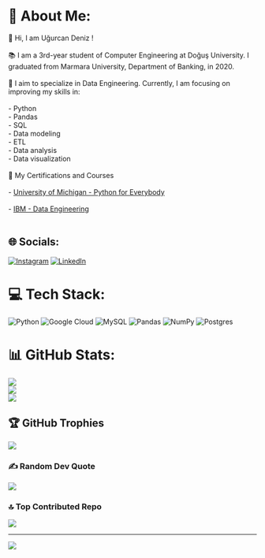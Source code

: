 # 💫 About Me:
👋 Hi, I am Uğurcan Deniz !<br><br>📚 I am a 3rd-year student of Computer Engineering at Doğuş University. I graduated from Marmara University, Department of Banking, in 2020.<br><br>🌱 I aim to specialize in Data Engineering. Currently, I am focusing on improving my skills in:<br>      <br>      -  Python<br>      -  Pandas <br>      -  SQL<br>      -  Data modeling <br>      -  ETL <br>      -  Data analysis<br>      -  Data visualization<br><br>📜 My Certifications and Courses<br>     <br>      -  [University of Michigan - Python for Everybody](https://coursera.org/share/2c4627251556f2d0886cb6699f56c7f4)<br>   <br> -  [IBM - Data Engineering](https://coursera.org/share/59ba24fc0e5c550e46e2d82a65130374)<br>   <br>


## 🌐 Socials:
[![Instagram](https://img.shields.io/badge/Instagram-%23E4405F.svg?logo=Instagram&logoColor=white)](https://instagram.com/ugurcndeniz) [![LinkedIn](https://img.shields.io/badge/LinkedIn-%230077B5.svg?logo=linkedin&logoColor=white)](https://linkedin.com/in/ugurcandeniz) 

# 💻 Tech Stack:
![Python](https://img.shields.io/badge/python-3670A0?style=plastic&logo=python&logoColor=ffdd54) ![Google Cloud](https://img.shields.io/badge/Google%20Cloud-%234285F4.svg?style=plastic&logo=google-cloud&logoColor=white) ![MySQL](https://img.shields.io/badge/mysql-%2300f.svg?style=plastic&logo=mysql&logoColor=white) ![Pandas](https://img.shields.io/badge/pandas-%23150458.svg?style=plastic&logo=pandas&logoColor=white) ![NumPy](https://img.shields.io/badge/numpy-%23013243.svg?style=plastic&logo=numpy&logoColor=white) ![Postgres](https://img.shields.io/badge/postgres-%23316192.svg?style=plastic&logo=postgresql&logoColor=white)
# 📊 GitHub Stats:
![](https://github-readme-stats.vercel.app/api?username=UgurcanDeniz&theme=gotham&hide_border=false&include_all_commits=false&count_private=false)<br/>
![](https://github-readme-streak-stats.herokuapp.com/?user=UgurcanDeniz&theme=gotham&hide_border=false)<br/>
![](https://github-readme-stats.vercel.app/api/top-langs/?username=UgurcanDeniz&theme=gotham&hide_border=false&include_all_commits=false&count_private=false&layout=compact)

## 🏆 GitHub Trophies
![](https://github-profile-trophy.vercel.app/?username=UgurcanDeniz&theme=gitdimmed&no-frame=false&no-bg=true&margin-w=4)

### ✍️ Random Dev Quote
![](https://quotes-github-readme.vercel.app/api?type=horizontal&theme=tokyonight)

### 🔝 Top Contributed Repo
![](https://github-contributor-stats.vercel.app/api?username=UgurcanDeniz&limit=5&theme=tokyonight&combine_all_yearly_contributions=true)

---
[![](https://visitcount.itsvg.in/api?id=UgurcanDeniz&icon=0&color=0)](https://visitcount.itsvg.in)

<!-- Proudly created with GPRM ( https://gprm.itsvg.in ) -->
